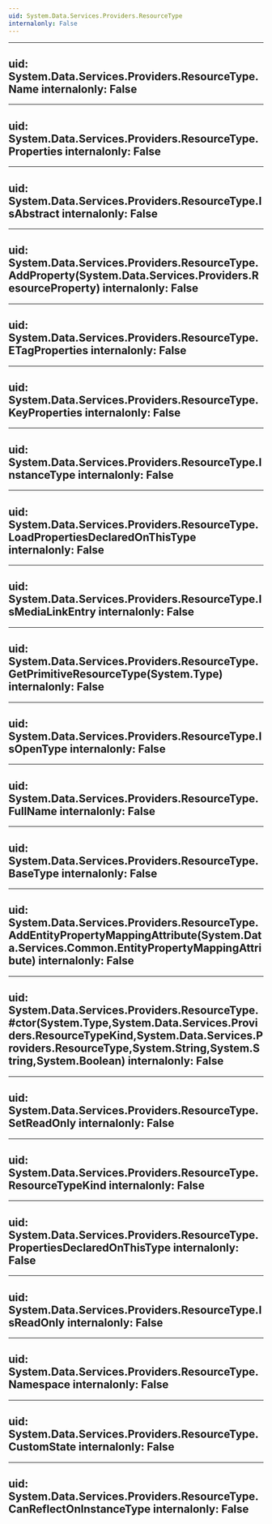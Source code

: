 ```yaml
---
uid: System.Data.Services.Providers.ResourceType
internalonly: False
---
```


---
uid: System.Data.Services.Providers.ResourceType.Name
internalonly: False
---

---
uid: System.Data.Services.Providers.ResourceType.Properties
internalonly: False
---

---
uid: System.Data.Services.Providers.ResourceType.IsAbstract
internalonly: False
---

---
uid: System.Data.Services.Providers.ResourceType.AddProperty(System.Data.Services.Providers.ResourceProperty)
internalonly: False
---

---
uid: System.Data.Services.Providers.ResourceType.ETagProperties
internalonly: False
---

---
uid: System.Data.Services.Providers.ResourceType.KeyProperties
internalonly: False
---

---
uid: System.Data.Services.Providers.ResourceType.InstanceType
internalonly: False
---

---
uid: System.Data.Services.Providers.ResourceType.LoadPropertiesDeclaredOnThisType
internalonly: False
---

---
uid: System.Data.Services.Providers.ResourceType.IsMediaLinkEntry
internalonly: False
---

---
uid: System.Data.Services.Providers.ResourceType.GetPrimitiveResourceType(System.Type)
internalonly: False
---

---
uid: System.Data.Services.Providers.ResourceType.IsOpenType
internalonly: False
---

---
uid: System.Data.Services.Providers.ResourceType.FullName
internalonly: False
---

---
uid: System.Data.Services.Providers.ResourceType.BaseType
internalonly: False
---

---
uid: System.Data.Services.Providers.ResourceType.AddEntityPropertyMappingAttribute(System.Data.Services.Common.EntityPropertyMappingAttribute)
internalonly: False
---

---
uid: System.Data.Services.Providers.ResourceType.#ctor(System.Type,System.Data.Services.Providers.ResourceTypeKind,System.Data.Services.Providers.ResourceType,System.String,System.String,System.Boolean)
internalonly: False
---

---
uid: System.Data.Services.Providers.ResourceType.SetReadOnly
internalonly: False
---

---
uid: System.Data.Services.Providers.ResourceType.ResourceTypeKind
internalonly: False
---

---
uid: System.Data.Services.Providers.ResourceType.PropertiesDeclaredOnThisType
internalonly: False
---

---
uid: System.Data.Services.Providers.ResourceType.IsReadOnly
internalonly: False
---

---
uid: System.Data.Services.Providers.ResourceType.Namespace
internalonly: False
---

---
uid: System.Data.Services.Providers.ResourceType.CustomState
internalonly: False
---

---
uid: System.Data.Services.Providers.ResourceType.CanReflectOnInstanceType
internalonly: False
---
